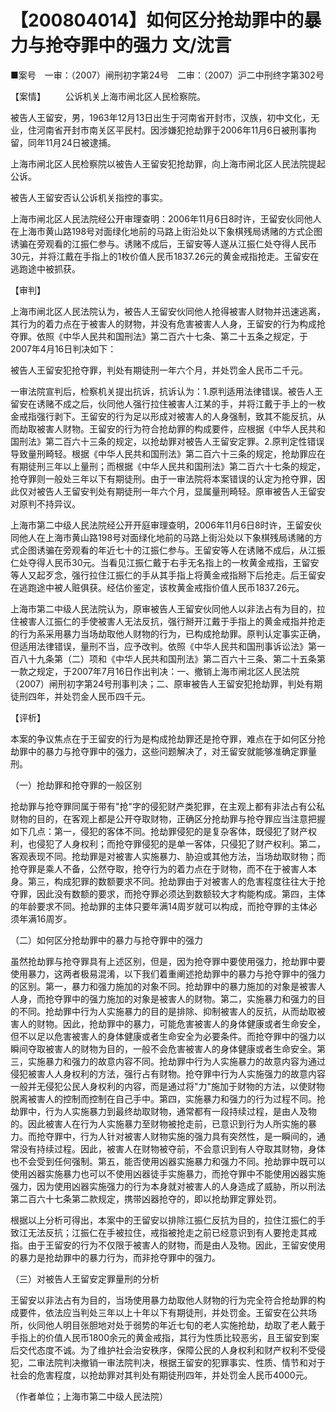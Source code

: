 # 【200804014】如何区分抢劫罪中的暴力与抢夺罪中的强力 文/沈言

■案号　一审：（2007）闸刑初字第24号　二审：（2007）沪二中刑终字第302号

【案情】 　　公诉机关上海市闸北区人民检察院。

被告人王留安，男，1963年12月13日出生于河南省开封市，汉族，初中文化，无业，住河南省开封市南关区平民村。因涉嫌犯抢劫罪于2006年11月6日被刑事拘留，同年11月24日被逮捕。

上海市闸北区人民检察院以被告人王留安犯抢劫罪，向上海市闸北区人民法院提起公诉。

被告人王留安否认公诉机关指控的事实。

上海市闸北区人民法院经公开审理查明：2006年11月6日8时许，王留安伙同他人在上海市黄山路198号对面绿化地前的马路上街沿处以下象棋残局诱赌的方式企图诱骗在旁观看的江振仁参与。诱赌不成后，王留安等人遂从江振仁处夺得人民币30元，并将江戴在手指上的1枚价值人民币1837.26元的黄金戒指抢走。王留安在逃跑途中被抓获。

【审判】

上海市闸北区人民法院认为，被告人王留安伙同他人抢得被害人财物并迅速逃离，其行为的着力点在于被害人的财物，并没有危害被害人人身，王留安的行为构成抢夺罪。依照《中华人民共和国刑法》第二百六十七条、第二十五条之规定，于2007年4月16日判决如下：

被告人王留安犯抢夺罪，判处有期徒刑一年六个月，并处罚金人民币二千元。

一审法院宣判后，检察机关提出抗诉，抗诉认为：1.原判适用法律错误。被告人王留安在诱赌不成之后，伙同他人强行拉住被害人江某的手，并将江戴于手上的一枚金戒指强行剥下。王留安的行为足以形成对被害人的人身强制，致其不能反抗，从而劫取被害人财物。王留安的行为符合抢劫罪的构成要件，应根据《中华人民共和国刑法》第二百六十三条的规定，以抢劫罪对被告人王留安定罪。2.原判定性错误导致量刑畸轻。根据《中华人民共和国刑法》第二百六十三条的规定，抢劫罪应在有期徒刑三年以上量刑；而根据《中华人民共和国刑法》第二百六十七条的规定，抢夺罪则一般处三年以下有期徒刑。由于一审法院将本案错误的认定为抢夺罪，因此仅对被告人王留安判处有期徒刑一年六个月，显属量刑畸轻。原审被告人王留安对原判不持异议。

上海市第二中级人民法院经公开开庭审理查明，2006年11月6日8时许，王留安伙同他人在上海市黄山路198号对面绿化地前的马路上街沿处以下象棋残局诱赌的方式企图诱骗在旁观看的年近七十的江振仁参与。王留安等人在诱赌不成后，从江振仁处夺得人民币30元。当看见江振仁戴于右手无名指上的一枚黄金戒指，王留安等人又起歹念，强行拉住江振仁的手从其手指上将黄金戒指掰下后抢走。后王留安在逃跑途中被人赃俱获。经估价鉴定，该枚黄金戒指价值人民币1837.26元。

上海市第二中级人民法院认为，原审被告人王留安伙同他人以非法占有为目的，拉住被害人江振仁的手使被害人无法反抗，强行掰开江戴于手指上的黄金戒指并抢走的行为系采用暴力当场劫取他人财物的行为，已构成抢劫罪。原判认定事实正确，但适用法律错误，量刑不当，应予改判。依照《中华人民共和国刑事诉讼法》第一百八十九条第（二）项和《中华人民共和国刑法》第二百六十三条、第二十五条第一款之规定，于2007年7月16日作出判决：一、撤销上海市闸北区人民法院（2007）闸刑初字第24号刑事判决；二、原审被告人王留安犯抢劫罪，判处有期徒刑四年，并处罚金人民币四千元。

【评析】

本案的争议焦点在于王留安的行为是构成抢劫罪还是抢夺罪，难点在于如何区分抢劫罪中的暴力与抢夺罪中的强力，这些问题解决了，对王留安就能够准确定罪量刑。

（一）抢劫罪和抢夺罪的一般区别

抢劫罪与抢夺罪同属于带有"抢"字的侵犯财产类犯罪，在主观上都有非法占有公私财物的目的，在客观上都是公开夺取财物，正确区分抢劫罪与抢夺罪应当注意把握如下几点：第一，侵犯的客体不同。抢劫罪侵犯的是复杂客体，既侵犯了财产权利，也侵犯了人身权利；而抢夺罪侵犯的是单一客体，只侵犯了财产权利。第二，客观表现不同。抢劫罪是对被害人实施暴力、胁迫或其他方法，当场劫取财物；而抢夺罪是乘人不备，公然夺取，抢夺行为的着力点在于财物，而不在于被害人本身。第三，构成犯罪的数额要求不同。抢劫罪由于对被害人的危害程度往往大于抢夺罪，因此没有数额的要求，而抢夺罪必须达到数额较大才构能构成。第四，主体的年龄要求不同。抢劫罪的主体只要年满14周岁就可以构成，而抢夺罪的主体必须年满16周岁。

（二）如何区分抢劫罪中的暴力与抢夺罪中的强力

虽然抢劫罪与抢夺罪具有上述区别，但是，因为抢夺罪中要使用强力，抢劫罪中要使用暴力，这两者极易混淆，以下我们着重阐述抢劫罪中的暴力与抢夺罪中的强力的区别。第一，暴力和强力施加的对象不同。抢劫罪中的暴力施加的对象是被害人人身，而抢夺罪中的强力施加的对象是被害人的财物。第二，实施暴力和强力的目的不同。抢劫罪中行为人实施暴力的目的是排除、抑制被害人的反抗，从而劫取被害人的财物。因此，抢劫罪中的暴力，可能危害被害人的身体健康或者生命安全，但不以足以危害被害人的身体健康或者生命安全为必要条件。而抢夺罪中的强力以瞬间夺取被害人的财物为目的，一般不会危害被害人的身体健康或者生命安全。第三，实施暴力和强力的故意内容不同。抢劫罪中行为人实施暴力的故意内容为通过侵犯被害人人身权利的方法，强行占有财物。抢夺罪中行为人实施强力的故意内容一般并无侵犯公民人身权利的内容，而是通过将"力"施加于财物的方法，以使财物脱离被害人的控制而控制在自己手中。第四，实施暴力和强力的行为过程不同。抢劫罪中，行为人实施暴力到最终劫取财物，通常都有一段持续过程，是由人及物的。因此被害人在行为人实施暴力至财物被抢走前，已意识到行为人所实施的暴力。而抢夺罪中，行为人针对被害人财物实施的强力具有突然性，是一瞬间的，通常没有持续过程。因此，被害人在财物被夺前，不会意识到有人夺取其财物，身体也不会受到任何强制。第五，能否使用凶器实施暴力和强力不同。抢劫罪中既可以使用凶器实施暴力也可以不使用凶器徒手实施暴力，而抢夺罪中不能使用凶器实施强力，因为使用凶器实施强力的行为本身就对被害人的人身造成了威胁，所以刑法第二百六十七条第二款规定，携带凶器抢夺的，即以抢劫罪定罪处罚。

根据以上分析可得出，本案中的王留安以排除江振仁反抗为目的，拉住江振仁的手致江无法反抗；江振仁在手被拉住，戒指被抢走之前已经意识到有人要抢走其戒指。由于王留安的行为不仅限于被害人的财物，而是由人及物。因此，王留安使用的暴力是抢劫罪中的暴力行为，而非抢夺罪中的强力。

（三）对被告人王留安定罪量刑的分析

王留安以非法占有为目的，当场使用暴力劫取他人财物的行为完全符合抢劫罪的构成要件，依法应当判处三年以上十年以下有期徒刑，并处罚金。王留安在公共场所，伙同他人明目张胆地对处于弱势的年近七旬的老人实施抢劫，劫取了老人戴于手指上的价值人民币1800余元的黄金戒指，其行为性质比较恶劣，且王留安到案后交代态度不诚。为了维护社会治安秩序，保障公民的人身权利和财产权利不受侵犯，二审法院判决撤销一审法院判决，根据王留安的犯罪事实、性质、情节和对于社会的危害程度，以抢劫罪对其判处有期徒刑四年，并处罚金人民币4000元。

（作者单位；上海市第二中级人民法院）